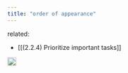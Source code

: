 ```yaml
---
title: "order of appearance"
---
```


related:
- [[(2.2.4) Prioritize important tasks]]
<img src='https://scrapbox.io/api/pages/nishio/en/icon' alt='en.icon' height="19.5"/>